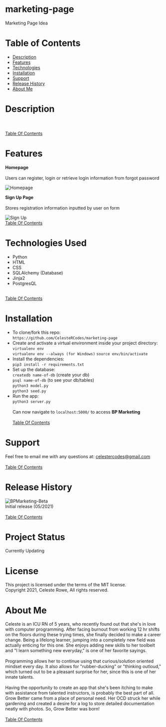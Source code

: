 # marketing-page
Marketing Page Idea

# <a name="table-contents">
# Table of Contents
* [Description](#description)
* [Features](#features)
* [Technologies](#tech)
* [Installation](#install)
* [Support](#support)
* [Release History](#release-history)
* [About Me](#about-me)


# <a name="description">
# Description

</a><br><br>
[Table Of Contents](#table-contents)


# <a name="feautures">
# Features

**Homepage** <br><br>
Users can register, login or retrieve login information from forgot password 


![Homepage]()   

**Sign Up Page** <br><br>
Stores registration information inputted by user on form 
 

![Sign Up]() 
</a><br>
[Table Of Contents](#table-contents)

# <a name="tech">
# Technologies Used
* Python
* HTML
* CSS
* SQLAlchemy (Database)
* Jinja2
* PostgresQL

</a><br>
[Table Of Contents](#table-contents)

# <a name="install">
# Installation
   * To clone/fork this repo: <br>
    `https://github.com/CelesteRCodes/marketing-page`
* Create and activate a virtual environment inside your project directory: <br>
        `virtualenv env` <br>
        `virtualenv env --always (for Windows)`
        `source env/bin/activate`
* Install the dependencies: <br>
        `pip3 install -r requirements.txt`
* Set up the database: <br>
        `createdb name-of-db` (create your db)<br>
        `psql name-of-db` (to see your db/tables)<br>
        `python3 model.py` <br>
        `python3 seed.py`
* Run the app: <br>
        `python3 server.py`
        <br><br>
Can now navigate to `localhost:5000/` to access <strong>BP Marketing</strong>
</a><br><br>
[Table Of Contents](#table-contents)

# <a name="support"> 
# Support
Feel free to email me with any questions at: celestercodes@gmail.com 
</a><br><br>
[Table Of Contents](#table-contents)


# <a name="release-history">
# Release History
![BPMarketing-Beta](https://img.shields.io/badge/BPMarketing-0.1.0-red.svg) 
<br>
Initial release (05/2021)
</a><br><br>
[Table Of Contents](#table-contents)


# Project Status
Currently Updating

# License
This project is licensed under the terms of the MIT license. <br>
Copyright 2021, Celeste Rowe, All rights reserved.


# <a name="about-me">
# About Me
Celeste is an ICU RN of 5 years, who recently found out that she's in love with computer programming. After facing burnout from working 12 hr shifts on the floors during these trying times, she finally decided to make a career change. Being a lifelong learner, jumping into a completely new field was actually enticing for this one. She enjoys adding new skills to her toolbelt and "I learn something new everyday," is one of her favorite sayings. <br><br>
Programming allows her to continue using that curious/solution oriented mindset every day. It also allows for "rubber-ducking" or "thinking outloud," which turned out to be a pleasant surprise for her, since this is one of her innate talents.<br><br>
Having the opportunity to create an app that she's been itching to make with assistance from talented instructors, is probably the best part of all. Grow Better came from a place of personal need. Her OCD struck her while gardening and created a desire for a log to store detailed documentation neatly with photos. So, Grow Better was born!  </a> <br><br>
[Table Of Contents](#table-contents)